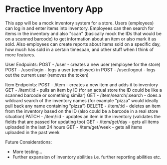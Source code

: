 # Practice Inventory App
This app will be a mock inventory system for a store. Users (employees) can log in and enter items into inventory. Employees can then search for items in the inventory and also "scan" (basically mock the IDs that would be on a scanned barcode) to get information about an item or also mark it as sold. Also employees can create reports about items sold on a specific day, how much has sold in a certain timespan, and other stuff when I think of more features.

User Endpoints:
POST - /user - creates a new user (employee for the store)
POST - /user/login - logs a user (employee) in
POST - /user/logout - logs out the current user (removes the token)

Item Endpoints:
POST - /item - creates a new item and adds it to inventory
GET - /item/:id - pulls an item by ID (for an actual store the ID could be like a scanned barcode or something similar)
GET - /item/search/:search - does a wildcard search of the inventory names (for example "pizza" would ideally pull back any name containing "pizza")
DELETE - /item/:id - deletes an item from the inventory based on the ID (also could be a barcode in a real store situation)
PATCH - /item/:id - updates an item in the inventory (validates the fields that are passed for updating too)
GET - /item/get/day - gets all items uploaded in the last 24 hours
GET - /item/get/week - gets all items uploaded in the past week

Future Considerations:
- More testing...
- Further expansion of inventory abilities i.e. further reporting abilities etc.